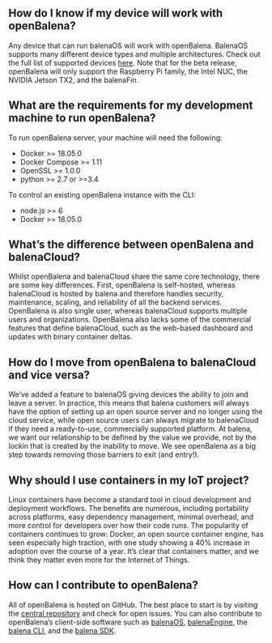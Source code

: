## How do I know if my device will work with openBalena?

Any device that can run balenaOS will work with openBalena. BalenaOS supports many different device types and multiple architectures. Check out the full list of supported devices [here](https://balena.io/os/#download).
Note that for the beta release, openBalena will only support the Raspberry Pi family, the Intel NUC, the NVIDIA Jetson TX2, and the balenaFin.

## What are the requirements for my development machine to run openBalena?

To run openBalena server, your machine will need the following:

- Docker >= 18.05.0
- Docker Compose >= 1.11
- OpenSSL >= 1.0.0
- python >= 2.7 or >=3.4

To control an existing openBalena instance with the CLI:

- node.js >= 6
- Docker >= 18.05.0

## What’s the difference between openBalena and balenaCloud?

Whilst openBalena and balenaCloud share the same core technology, there are some key differences. First, openBalena is self-hosted, whereas balenaCloud is hosted by balena and therefore handles security, maintenance, scaling, and reliability of all the backend services. OpenBalena is also single user, whereas balenaCloud supports multiple users and organizations. OpenBalena also lacks some of the commercial features that define balenaCloud, such as the web-based dashboard and updates with binary container deltas.

## How do I move from openBalena to balenaCloud and vice versa?

We’ve added a feature to balenaOS giving devices the ability to join and leave a server. In practice, this means that balena customers will always have the option of setting up an open source server and no longer using the cloud service, while open source users can always migrate to balenaCloud if they need a ready-to-use, commercially supported platform. At balena, we want our relationship to be defined by the value we provide, not by the lockin that is created by the inability to move. We see openBalena as a big step towards removing those barriers to exit (and entry!).

## Why should I use containers in my IoT project?

Linux containers have become a standard tool in cloud development and deployment workflows. The benefits are numerous, including portability across platforms, easy dependency management, minimal overhead, and more control for developers over how their code runs. The popularity of containers continues to grow: Docker, an open source container engine, has seen especially high traction, with one study showing a 40% increase in adoption over the course of a year. It’s clear that containers matter, and we think they matter even more for the Internet of Things.

## How can I contribute to openBalena?

All of openBalena is hosted on GitHub. The best place to start is by visiting the [central repository](https://github.com/balena-io/open-balena) and check for open issues. You can also contribute to openBalena’s client-side software such as [balenaOS](https://github.com/balena-os/meta-balena), [balenaEngine](https://github.com/balena-os/balena-engine), the [balena CLI](https://github.com/balena-io/balena-cli), and the [balena SDK](https://github.com/balena-io/balena-sdk).
